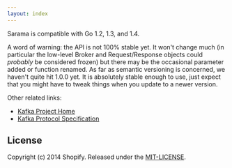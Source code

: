 ```yaml
---
layout: index
---
```


Sarama is compatible with Go 1.2, 1.3, and 1.4.

A word of warning: the API is not 100% stable yet. It won't change much (in particular the low-level Broker and Request/Response objects could *probably* be considered frozen) but there may be the occasional parameter added or function renamed. As far as semantic versioning is concerned, we haven't quite hit 1.0.0 yet. It is absolutely stable enough to use, just expect that you might have to tweak things when you update to a newer version.

Other related links:

* [Kafka Project Home](https://kafka.apache.org)
* [Kafka Protocol Specification](https://cwiki.apache.org/confluence/display/KAFKA/A+Guide+To+The+Kafka+Protocol)

## License

Copyright (c) 2014 Shopify. Released under the [MIT-LICENSE](http://opensource.org/licenses/MIT).

